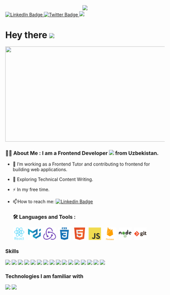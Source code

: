 
<div id="header" align="center">
  <img src="https://media.giphy.com/media/M9gbBd9nbDrOTu1Mqx/giphy.gif" width="100"/>
</div>

<div id="badges">
  <a href="#">
    <img src="https://img.shields.io/badge/LinkedIn-blue?style=for-the-badge&logo=linkedin&logoColor=white" alt="LinkedIn Badge"/>
  </a>
  <a href="#">
    <img src="https://img.shields.io/badge/Twitter-blue?style=for-the-badge&logo=twitter&logoColor=white" alt="Twitter Badge"/>
  </a>
  <a href="https://t.me/Woodotaaa" target="_blank" rel="noreferrer">
     <img src="https://img.shields.io/badge/TELEGRAM-26A5E4?style=for-the-badge&logo=TELEGRAM&logoColor=FFFFFF"/>
  </a>
</div>

<h1>
  Hey there
  <img src="https://media.giphy.com/media/hvRJCLFzcasrR4ia7z/giphy.gif" width="30px"/>
</h1>



<div align="center">
  <img src="https://media.giphy.com/media/dWesBcTLavkZuG35MI/giphy.gif" width="600" height="300"/>
</div>

### :man_technologist: About Me : I am a Frontend Developer <img src="https://media.giphy.com/media/WUlplcMpOCEmTGBtBW/giphy.gif" width="30"> from Uzbekistan.

- :telescope: I’m working as a Frontend Tutor and contributing to frontend for building web applications.

- :seedling: Exploring Technical Content Writing.

- :zap: In my free time.

- :mailbox:How to reach me: [![Linkedin Badge](https://img.shields.io/badge/-Linkedin-blue?style=flat&logo=Linkedin&logoColor=white)](https://www.linkedin.com/in/%D1%84%D0%B0%D1%82%D1%85%D1%83%D0%BB%D0%BB%D0%B0-%D1%80%D0%B0%D1%88%D0%B8%D0%B4%D0%BE%D0%B2-50aab0243/)

  ### :hammer_and_wrench: Languages and Tools :
  <div>
  <img src="https://github.com/devicons/devicon/blob/master/icons/react/react-original-wordmark.svg" title="React" alt="React" width="40" height="40"/>&nbsp;
  <img src="https://github.com/devicons/devicon/blob/master/icons/materialui/materialui-original.svg" title="Material UI" alt="Material UI" width="40" height="40"/>&nbsp;
  <img src="https://github.com/devicons/devicon/blob/master/icons/redux/redux-original.svg" title="Redux" alt="Redux " width="40" height="40"/>&nbsp;
  <img src="https://github.com/devicons/devicon/blob/master/icons/css3/css3-plain-wordmark.svg"  title="CSS3" alt="CSS" width="40" height="40"/>&nbsp;
  <img src="https://github.com/devicons/devicon/blob/master/icons/html5/html5-original.svg" title="HTML5" alt="HTML" width="40" height="40"/>&nbsp;
  <img src="https://github.com/devicons/devicon/blob/master/icons/javascript/javascript-original.svg" title="JavaScript" alt="JavaScript" width="40" height="40"/>&nbsp;
  <img src="https://github.com/devicons/devicon/blob/master/icons/firebase/firebase-plain-wordmark.svg" title="Firebase" alt="Firebase" width="40" height="40"/>&nbsp;
  <img src="https://github.com/devicons/devicon/blob/master/icons/nodejs/nodejs-original-wordmark.svg" title="NodeJS" alt="NodeJS" width="40" height="40"/>&nbsp;
  <img src="https://github.com/devicons/devicon/blob/master/icons/git/git-original-wordmark.svg" title="Git" **alt="Git" width="40" height="40"/>
</div>

### Skills

<p align="left">
  <img src="https://img.shields.io/badge/JavaScript-F7DF1E?style=for-the-badge&logo=JavaScript&logoColor=000000"/>
  <img src="https://img.shields.io/badge/TYPESCRIPT-3178C6?style=for-the-badge&logo=TYPESCRIPT&logoColor=FFFFFF"/>
  <img src="https://img.shields.io/badge/HTML-E34F26?style=for-the-badge&logo=HTML5&logoColor=FFFFFF"/>
  <img src="https://img.shields.io/badge/CSS-1572B6?style=for-the-badge&logo=CSS3&logoColor=FFFFFF"/>
  <img src="https://img.shields.io/badge/CssModules-FFFFFF?style=for-the-badge&logo=cssmodules&logoColor=000000" />
  <img src="https://img.shields.io/badge/SASS-CC6699?style=for-the-badge&logo=SASS&logoColor=FFFFFF"/>
  <img src="https://img.shields.io/badge/styled-000?style=for-the-badge&logo=styled-components&logoColor"/>
  <img src="https://img.shields.io/badge/REACT-20232A?style=for-the-badge&logo=React&logoColor=61DAFB"/>
  <img src="https://img.shields.io/badge/REDUX-764ABC?style=for-the-badge&logo=REDUX&logoColor=FFFFFF"/>
  <img src="https://img.shields.io/badge/ReduxToolkit-7248b5?style=for-the-badge&logo=redux&logoColor=white" />
  <img src="https://img.shields.io/badge/ReduxSaga-gray?style=for-the-badge&logo=reduxsaga&logoColor=7ecc61" />
  <img src="https://img.shields.io/badge/GIT-F05032?style=for-the-badge&logo=GIT&logoColor=FFFFFF"/>
  <img src="https://img.shields.io/badge/ESlint-462fb9?style=for-the-badge&logo=eslint&logoColor=white" />  
  <img src="https://img.shields.io/badge/GULP-dc4a4d?style=for-the-badge&logo=GULP&logoColor=white" />
  <img src="https://img.shields.io/badge/Webpack-1a72b6?style=for-the-badge&logo=webpack&logoColor=white" />
  <img src="https://img.shields.io/badge/VITE-white?style=for-the-badge&logo=VITE&logoColor=f2ce30" />
</p>

### Technologies I am familiar with
<p align="left">
  <img src="https://img.shields.io/badge/Next.js-white?style=for-the-badge&logo=nextdotjs&logoColor=black" />
  <img src="https://img.shields.io/badge/VUE.JS-4FC08D?style=for-the-badge&logo=VUE.JS&logoColor=FFFFFF"/>
</p>

